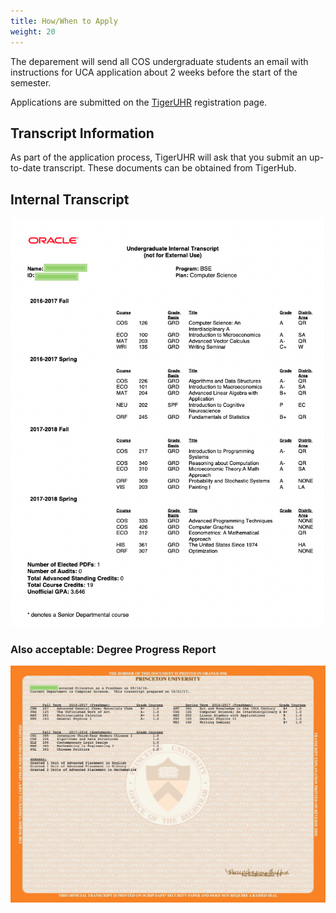 ```yaml
---
title: How/When to Apply
weight: 20
---
```


The deparement will send all COS undergraduate students an email with instructions for UCA application about
2 weeks before the start of the semester.

Applications are submitted on the [TigerUHR](https://tigeruhr.cs.princeton.edu/register/) registration page.

## Transcript Information

As part of the application process, TigerUHR will ask that you submit an up-to-date transcript. These documents can be obtained from TigerHub.

## Internal Transcript

![Sample (Anonymized) Internal Transcript](/media/example-internal-transcript.png)

### Also acceptable: Degree Progress Report

![Sample (Anonymized) Degree Progress Report](/media/example-degree-progress-report.png)
